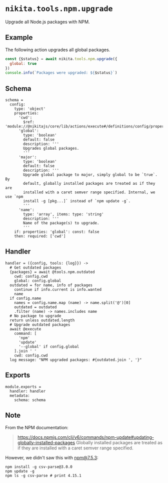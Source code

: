 
# `nikita.tools.npm.upgrade`

Upgrade all Node.js packages with NPM.

## Example

The following action upgrades all global packages.

```js
const {$status} = await nikita.tools.npm.upgrade({
  global: true
})
console.info(`Packages were upgraded: ${$status}`)
```

## Schema

    schema =
      config:
        type: 'object'
        properties:
          'cwd':
            $ref: 'module://@nikitajs/core/lib/actions/execute#/definitions/config/properties/cwd'
          'global':
            type: 'boolean'
            default: false
            description: '''
            Upgrades global packages.
            '''
          'major':
            type: 'boolean'
            default: false
            description: '''
            Upgrade global package to major, simply global to be `true`. By
            default, globally installed packages are treated as if they are
            installed with a caret semver range specified. Internal, we use `npm
            install -g [pkg...]` instead of `npm update -g`.
            '''
          'name':
            type: 'array', items: type: 'string'
            description: '''
            Name of the package(s) to upgrade.
            '''
        if: properties: 'global': const: false
        then: required: ['cwd']

## Handler

    handler = ({config, tools: {log}}) ->
      # Get outdated packages
      {packages} = await @tools.npm.outdated
        cwd: config.cwd
        global: config.global
      outdated = for name, info of packages
        continue if info.current is info.wanted
        name
      if config.name
        names = config.name.map (name) -> name.split('@')[0]
        outdated = outdated
        .filter (name) -> names.includes name
      # No package to upgrade
      return unless outdated.length
      # Upgrade outdated packages
      await @execute
        command: [
          'npm'
          'update'
          '--global' if config.global
        ].join ' '
        cwd: config.cwd
      log message: "NPM upgraded packages: #{outdated.join ', '}"

## Exports

    module.exports =
      handler: handler
      metadata:
        schema: schema

## Note

From the NPM documentation:

> https://docs.npmjs.com/cli/v6/commands/npm-update#updating-globally-installed-packages
Globally installed packages are treated as if they are installed
with a caret semver range specified.

However, we didn't saw this with npm@7.5.3:

```
npm install -g csv-parse@3.0.0
npm update -g
npm ls -g csv-parse # print 4.15.1
```
